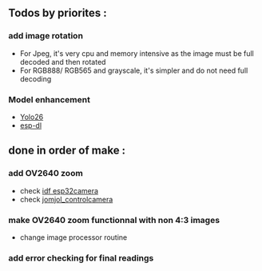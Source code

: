 
## Todos by priorites : 

### add image rotation
- For Jpeg, it's very cpu and memory intensive as the image must be full decoded and then rotated
- For RGB888/ RGB565 and grayscale, it's simpler and do not need full decoding

### Model enhancement
- [Yolo26](https://docs.ultralytics.com/fr/models/yolo26/)
- [esp-dl](https://github.com/espressif/esp-dl)


## done in order of make : 

### add OV2640 zoom
- check [idf esp32camera](https://github.com/espressif/esp32-camera/blob/dfeaa71f0aa78e4ed0b82dd9a18aacee1d5a4ced/sensors/ov2640.c#L137)
- check  [jomjol_controlcamera](https://github.com/jomjol/AI-on-the-edge-device/blob/f3e3ce504e363f104ce5342548383eb892bef132/code/components/jomjol_controlcamera/ClassControllCamera.cpp#L594)

### make OV2640 zoom functionnal with non 4:3 images
- change image processor routine

### add error checking for final readings
